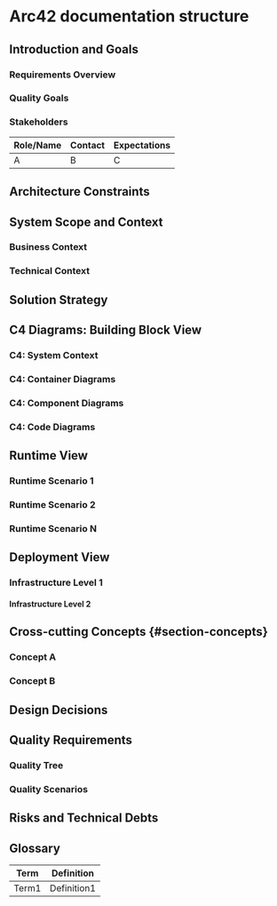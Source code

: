 # Arc42 documentation structure

## Introduction and Goals

### Requirements Overview

### Quality Goals

### Stakeholders

| Role/Name | Contact | Expectations |
| -----     | -----   | -----        |
| A         | B       | C            |

## Architecture Constraints

## System Scope and Context

### Business Context

### Technical Context

## Solution Strategy

## C4 Diagrams: Building Block View

### C4: System Context

### C4: Container Diagrams

### C4: Component Diagrams

### C4: Code Diagrams

## Runtime View

### Runtime Scenario 1

### Runtime Scenario 2

### Runtime Scenario N

## Deployment View

### Infrastructure Level 1

#### Infrastructure Level 2

## Cross-cutting Concepts {#section-concepts}

### Concept A

### Concept B

## Design Decisions

## Quality Requirements

### Quality Tree

### Quality Scenarios

## Risks and Technical Debts

## Glossary

| Term  | Definition  |
|-------|-------------|
| Term1 | Definition1 |
